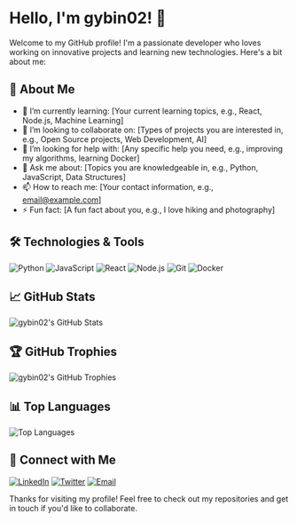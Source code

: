 # Hello, I'm gybin02! 👋

Welcome to my GitHub profile! I'm a passionate developer who loves working on innovative projects and learning new technologies. Here's a bit about me:

## 🚀 About Me

- 🌱 I’m currently learning: [Your current learning topics, e.g., React, Node.js, Machine Learning]
- 👯 I’m looking to collaborate on: [Types of projects you are interested in, e.g., Open Source projects, Web Development, AI]
- 🤔 I’m looking for help with: [Any specific help you need, e.g., improving my algorithms, learning Docker]
- 💬 Ask me about: [Topics you are knowledgeable in, e.g., Python, JavaScript, Data Structures]
- 📫 How to reach me: [Your contact information, e.g., email@example.com]
- ⚡ Fun fact: [A fun fact about you, e.g., I love hiking and photography]

## 🛠️ Technologies & Tools

![Python](https://img.shields.io/badge/-Python-333333?style=flat&logo=python)
![JavaScript](https://img.shields.io/badge/-JavaScript-333333?style=flat&logo=javascript)
![React](https://img.shields.io/badge/-React-333333?style=flat&logo=react)
![Node.js](https://img.shields.io/badge/-Node.js-333333?style=flat&logo=node.js)
![Git](https://img.shields.io/badge/-Git-333333?style=flat&logo=git)
![Docker](https://img.shields.io/badge/-Docker-333333?style=flat&logo=docker)

## 📈 GitHub Stats

![gybin02's GitHub Stats](https://github-readme-stats.vercel.app/api?username=gybin02&show_icons=true&theme=radical)

## 🏆 GitHub Trophies

![gybin02's GitHub Trophies](https://github-profile-trophy.vercel.app/?username=gybin02&theme=radical)

## 📊 Top Languages

![Top Languages](https://github-readme-stats.vercel.app/api/top-langs/?username=gybin02&layout=compact&theme=radical)

## 🔗 Connect with Me

[![LinkedIn](https://img.shields.io/badge/-LinkedIn-333333?style=flat&logo=linkedin)](https://www.linkedin.com/in/your-profile/)
[![Twitter](https://img.shields.io/badge/-Twitter-333333?style=flat&logo=twitter)](https://twitter.com/your-profile)
[![Email](https://img.shields.io/badge/-Email-333333?style=flat&logo=gmail)](mailto:your-email@example.com)

Thanks for visiting my profile! Feel free to check out my repositories and get in touch if you'd like to collaborate.
